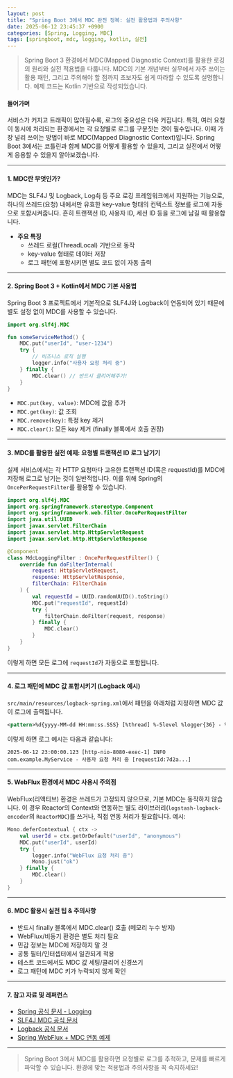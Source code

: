 ```yaml
---
layout: post
title: "Spring Boot 3에서 MDC 완전 정복: 실전 활용법과 주의사항"
date: 2025-06-12 23:45:37 +0900
categories: [Spring, Logging, MDC]
tags: [springboot, mdc, logging, kotlin, 실전]
---
```


> Spring Boot 3 환경에서 MDC(Mapped Diagnostic Context)를 활용한 로깅의 원리와 실전 적용법을 다룹니다.
> MDC의 기본 개념부터 실무에서 자주 쓰이는 활용 패턴, 그리고 주의해야 할 점까지 초보자도 쉽게 따라할 수 있도록 설명합니다.
> 예제 코드는 Kotlin 기반으로 작성되었습니다.

#### 들어가며

서비스가 커지고 트래픽이 많아질수록, 로그의 중요성은 더욱 커집니다. 특히, 여러 요청이 동시에 처리되는 환경에서는 각 요청별로 로그를 구분짓는 것이 필수입니다. 이때 가장 널리 쓰이는 방법이 바로 MDC(Mapped Diagnostic Context)입니다. Spring Boot 3에서는 코틀린과 함께 MDC를 어떻게 활용할 수 있을지, 그리고 실전에서 어떻게 응용할 수 있을지 알아보겠습니다.

---

#### 1. MDC란 무엇인가?

MDC는 SLF4J 및 Logback, Log4j 등 주요 로깅 프레임워크에서 지원하는 기능으로, 하나의 쓰레드(요청) 내에서만 유효한 key-value 형태의 컨텍스트 정보를 로그에 자동으로 포함시켜줍니다. 흔히 트랜잭션 ID, 사용자 ID, 세션 ID 등을 로그에 남길 때 활용합니다.

- **주요 특징**
    - 쓰레드 로컬(ThreadLocal) 기반으로 동작
    - key-value 형태로 데이터 저장
    - 로그 패턴에 포함시키면 별도 코드 없이 자동 출력

---

#### 2. Spring Boot 3 + Kotlin에서 MDC 기본 사용법

Spring Boot 3 프로젝트에서 기본적으로 SLF4J와 Logback이 연동되어 있기 때문에 별도 설정 없이 MDC를 사용할 수 있습니다.

```kotlin
import org.slf4j.MDC

fun someServiceMethod() {
    MDC.put("userId", "user-1234")
    try {
        // 비즈니스 로직 실행
        logger.info("사용자 요청 처리 중")
    } finally {
        MDC.clear() // 반드시 클리어해주기!
    }
}
```

- `MDC.put(key, value)`: MDC에 값을 추가
- `MDC.get(key)`: 값 조회
- `MDC.remove(key)`: 특정 key 제거
- `MDC.clear()`: 모든 key 제거 (finally 블록에서 호출 권장)

---

#### 3. MDC를 활용한 실전 예제: 요청별 트랜잭션 ID 로그 남기기

실제 서비스에서는 각 HTTP 요청마다 고유한 트랜잭션 ID(혹은 requestId)를 MDC에 저장해 로그로 남기는 것이 일반적입니다. 이를 위해 Spring의 `OncePerRequestFilter`를 활용할 수 있습니다.

```kotlin
import org.slf4j.MDC
import org.springframework.stereotype.Component
import org.springframework.web.filter.OncePerRequestFilter
import java.util.UUID
import javax.servlet.FilterChain
import javax.servlet.http.HttpServletRequest
import javax.servlet.http.HttpServletResponse

@Component
class MdcLoggingFilter : OncePerRequestFilter() {
    override fun doFilterInternal(
        request: HttpServletRequest,
        response: HttpServletResponse,
        filterChain: FilterChain
    ) {
        val requestId = UUID.randomUUID().toString()
        MDC.put("requestId", requestId)
        try {
            filterChain.doFilter(request, response)
        } finally {
            MDC.clear()
        }
    }
}
```

이렇게 하면 모든 로그에 `requestId`가 자동으로 포함됩니다.

---

#### 4. 로그 패턴에 MDC 값 포함시키기 (Logback 예시)

`src/main/resources/logback-spring.xml`에서 패턴을 아래처럼 지정하면 MDC 값이 로그에 출력됩니다.

```xml
<pattern>%d{yyyy-MM-dd HH:mm:ss.SSS} [%thread] %-5level %logger{36} - %msg [requestId:%X{requestId}]%n</pattern>
```

이렇게 하면 로그 예시는 다음과 같습니다:

```
2025-06-12 23:00:00.123 [http-nio-8080-exec-1] INFO  com.example.MyService - 사용자 요청 처리 중 [requestId:7d2a...]
```

---

#### 5. WebFlux 환경에서 MDC 사용시 주의점

WebFlux(리액티브) 환경은 쓰레드가 고정되지 않으므로, 기본 MDC는 동작하지 않습니다. 이 경우 Reactor의 Context와 연동하는 별도 라이브러리(`logstash-logback-encoder`의 `ReactorMDC`)를 쓰거나, 직접 연동 처리가 필요합니다. 예시:

```kotlin
Mono.deferContextual { ctx ->
    val userId = ctx.getOrDefault("userId", "anonymous")
    MDC.put("userId", userId)
    try {
        logger.info("WebFlux 요청 처리 중")
        Mono.just("ok")
    } finally {
        MDC.clear()
    }
}
```

---

#### 6. MDC 활용시 실전 팁 & 주의사항

- 반드시 finally 블록에서 MDC.clear() 호출 (메모리 누수 방지)
- WebFlux/비동기 환경은 별도 처리 필요
- 민감 정보는 MDC에 저장하지 말 것
- 공통 필터/인터셉터에서 일관되게 적용
- 테스트 코드에서도 MDC 값 세팅/클리어 신경쓰기
- 로그 패턴에 MDC 키가 누락되지 않게 확인

---

#### 7. 참고 자료 및 레퍼런스

- [Spring 공식 문서 - Logging](https://docs.spring.io/spring-boot/docs/current/reference/html/features.html#features.logging)
- [SLF4J MDC 공식 문서](http://www.slf4j.org/manual.html#mdc)
- [Logback 공식 문서](https://logback.qos.ch/manual/mdc.html)
- [Spring WebFlux + MDC 연동 예제](https://stackoverflow.com/questions/51903577/how-to-use-mdc-with-webflux)

---

> Spring Boot 3에서 MDC를 활용하면 요청별로 로그를 추적하고, 문제를 빠르게 파악할 수 있습니다. 환경에 맞는 적용법과 주의사항을 꼭 숙지하세요!
